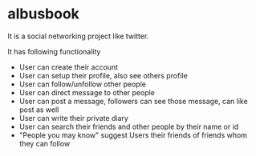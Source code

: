 # albusbook

It is a social networking project like twitter. 

It has following functionality
- User can create their account
- User can setup their profile, also see others profile
- User can follow/unfollow other people
- User can direct message to other people
- User can post a message, followers can see those message, can like post as well
- User can write their private diary
- User can search their friends and other people by their name or id
- "People you may know" suggest Users their friends of friends whom they can follow

